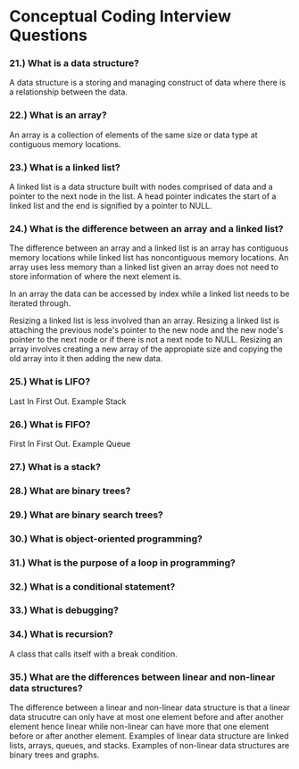 # Conceptual Coding Interview Questions
### 21.) What is a data structure? <br>
A data structure is a storing and managing construct of data where there is a relationship between the data.
### 22.) What is an array? <br>
An array is a collection of elements of the same size or data type at contiguous memory locations.
### 23.) What is a linked list? <br>
A linked list is a data structure built with nodes comprised of data and a pointer to the next node in the list. A head pointer indicates the start of a linked list and the end is signified by a pointer to NULL.
### 24.) What is the difference between an array and a linked list? <br>
The difference between an array and a linked list is an array has contiguous memory locations while linked list has noncontiguous memory locations. An array uses less memory than a linked list given an array does not need to store information of where the next element is. 

In an array the data can be accessed by index while a linked list needs to be iterated through.

Resizing a linked list is less involved than an array. 
Resizing a linked list is attaching the previous node's pointer to the new node and the new node's pointer to the next node or if there is not a next node to NULL. 
Resizing an array involves creating a new array of the appropiate size and copying the old array into it then adding the new data.

### 25.) What is LIFO? <br>
Last In First Out. Example Stack
### 26.) What is FIFO? <br>
First In First Out. Example Queue
### 27.) What is a stack? <br>
### 28.) What are binary trees? <br>
### 29.) What are binary search trees? <br>
### 30.) What is object-oriented programming? <br>
### 31.) What is the purpose of a loop in programming? <br>
### 32.) What is a conditional statement? <br>
### 33.) What is debugging? <br>
### 34.) What is recursion? <br>
A class that calls itself with a break condition.
### 35.) What are the differences between linear and non-linear data structures? <br>
The difference between a linear and non-linear data structure is that a linear data strucutre can only have at most one element before and after another element hence linear while non-linear can have more that one element before or after another element. Examples of linear data structure are linked lists, arrays, queues, and stacks. Examples of non-linear data structures are binary trees and graphs.

